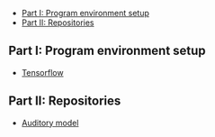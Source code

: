 <!-- TOC -->
  - [Part I: Program environment setup](#part-i-program-environment-setup)
  - [Part II: Repositories](#part-ii-repositories)
<!-- /TOC -->

## Part I: Program environment setup
  - [Tensorflow](tools_settings/tensorflow_env_setup.md)

## Part II: Repositories

  - [Auditory model](repositories/Auditory-model/README.md)
